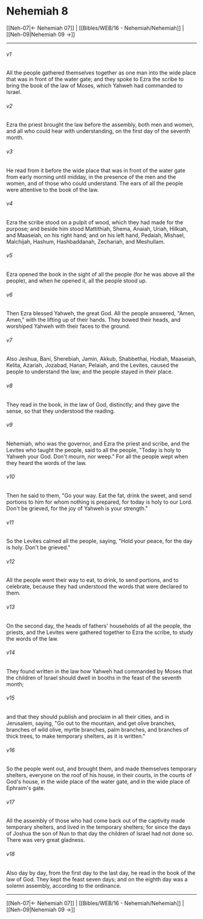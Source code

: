 # Nehemiah 8

[[Neh-07|← Nehemiah 07]] | [[Bibles/WEB/16 - Nehemiah/Nehemiah]] | [[Neh-09|Nehemiah 09 →]]
***



###### v1 
All the people gathered themselves together as one man into the wide place that was in front of the water gate; and they spoke to Ezra the scribe to bring the book of the law of Moses, which Yahweh had commanded to Israel. 

###### v2 
Ezra the priest brought the law before the assembly, both men and women, and all who could hear with understanding, on the first day of the seventh month. 

###### v3 
He read from it before the wide place that was in front of the water gate from early morning until midday, in the presence of the men and the women, and of those who could understand. The ears of all the people were attentive to the book of the law. 

###### v4 
Ezra the scribe stood on a pulpit of wood, which they had made for the purpose; and beside him stood Mattithiah, Shema, Anaiah, Uriah, Hilkiah, and Maaseiah, on his right hand; and on his left hand, Pedaiah, Mishael, Malchijah, Hashum, Hashbaddanah, Zechariah, and Meshullam. 

###### v5 
Ezra opened the book in the sight of all the people (for he was above all the people), and when he opened it, all the people stood up. 

###### v6 
Then Ezra blessed Yahweh, the great God. All the people answered, "Amen, Amen," with the lifting up of their hands. They bowed their heads, and worshiped Yahweh with their faces to the ground. 

###### v7 
Also Jeshua, Bani, Sherebiah, Jamin, Akkub, Shabbethai, Hodiah, Maaseiah, Kelita, Azariah, Jozabad, Hanan, Pelaiah, and the Levites, caused the people to understand the law; and the people stayed in their place. 

###### v8 
They read in the book, in the law of God, distinctly; and they gave the sense, so that they understood the reading. 

###### v9 
Nehemiah, who was the governor, and Ezra the priest and scribe, and the Levites who taught the people, said to all the people, "Today is holy to Yahweh your God. Don't mourn, nor weep." For all the people wept when they heard the words of the law. 

###### v10 
Then he said to them, "Go your way. Eat the fat, drink the sweet, and send portions to him for whom nothing is prepared, for today is holy to our Lord. Don't be grieved, for the joy of Yahweh is your strength." 

###### v11 
So the Levites calmed all the people, saying, "Hold your peace, for the day is holy. Don't be grieved." 

###### v12 
All the people went their way to eat, to drink, to send portions, and to celebrate, because they had understood the words that were declared to them. 

###### v13 
On the second day, the heads of fathers' households of all the people, the priests, and the Levites were gathered together to Ezra the scribe, to study the words of the law. 

###### v14 
They found written in the law how Yahweh had commanded by Moses that the children of Israel should dwell in booths in the feast of the seventh month; 

###### v15 
and that they should publish and proclaim in all their cities, and in Jerusalem, saying, "Go out to the mountain, and get olive branches, branches of wild olive, myrtle branches, palm branches, and branches of thick trees, to make temporary shelters, as it is written." 

###### v16 
So the people went out, and brought them, and made themselves temporary shelters, everyone on the roof of his house, in their courts, in the courts of God's house, in the wide place of the water gate, and in the wide place of Ephraim's gate. 

###### v17 
All the assembly of those who had come back out of the captivity made temporary shelters, and lived in the temporary shelters; for since the days of Joshua the son of Nun to that day the children of Israel had not done so. There was very great gladness. 

###### v18 
Also day by day, from the first day to the last day, he read in the book of the law of God. They kept the feast seven days; and on the eighth day was a solemn assembly, according to the ordinance.

***
[[Neh-07|← Nehemiah 07]] | [[Bibles/WEB/16 - Nehemiah/Nehemiah]] | [[Neh-09|Nehemiah 09 →]]
